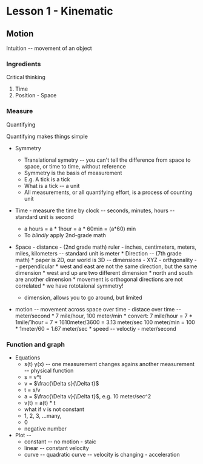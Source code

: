 # Lesson 1 - Kinematic

## Motion 
Intuition -- movement of an object 

### Ingredients
Critical thinking 
1. Time 
2. Position - Space 

### Measure
Quantifying

Quantifying makes things simple

* Symmetry
    * Translational symetry -- you can't tell the difference from space to space, or time to time, without reference 
    * Symmetry is the basis of measurement
    * E.g. A tick is a tick 
    * What is a tick -- a unit
    * All measurements, or all quantifying effort, is a process of counting unit

* Time - measure the time by clock -- seconds, minutes, hours -- standard unit is second
  * a hours = a * 1hour = a * 60min = (a*60) min
  * To *blindly* apply 2nd-grade math
 
* Space - distance -  (2nd grade math) ruler - inches, centimeters, meters, miles, kilometers -- standard unit is meter
      * Direction -- (7th grade math) 
      * paper is 2D, our world is 3D -- dimensions - XYZ - orthgonality -- perpendicular
          * west and east are not the same direction, but the same dimension
          * west and up are two different dimension
          * north and south are another dimension
          * movement is orthogonal directions are not correlated 
          * we have rototaional symmetry!
     * dimension, allows you to go around, but limited
     
* motion -- movement across space over time - distace over time -- meter/second
       * 7 mile/hour,  100 meter/min
       * convert: 7 mile/hour = 7 * 1mile/1hour = 7 * 1610meter/3600 = 3.13 meter/sec
                   100 meter/min = 100 * 1meter/60 = 1.67 meter/sec
       * speed -- veloctiy - meter/second
       
### Function and graph
* Equations  
    * s(t)  y(x) -- one measurement changes agains another measurement -- physical function
    * s = v*t
    * v = $\frac{\Delta s}{\Delta t}$
    * t = s/v
    * a = $\frac{\Delta v}{\Delta t}$, e.g. 10 meter/sec^2
    * v(t) = a(t) * t
    * what if v is not constant
    * 1, 2, 3, ...many, 
    - 0
    - negative number
* Plot -- 
  * constant -- no motion - staic
  * linear -- constant velocity
  * curve  -- quadratic curve -- velocity is changing - acceleration
